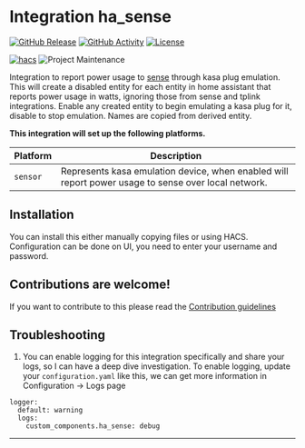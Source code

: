 # Integration ha_sense

[![GitHub Release][releases-shield]][releases]
[![GitHub Activity][commits-shield]][commits]
[![License][license-shield]](LICENSE)

[![hacs][hacsbadge]][hacs]
![Project Maintenance][maintenance-shield]




Integration to report power usage to [sense][ha_sense] through kasa plug emulation.  This will create a disabled entity for each entity in home assistant that reports power usage in watts, ignoring those from sense and tplink integrations. Enable any created entity to begin emulating a kasa plug for it, disable to stop emulation. Names are copied from derived entity. 

**This integration will set up the following platforms.**

Platform | Description
-- | --
`sensor` | Represents kasa emulation device, when enabled will report power usage to sense over local network.

## Installation ##
You can install this either manually copying files or using HACS. Configuration can be done on UI, you need to enter your username and password.

## Contributions are welcome!

If you want to contribute to this please read the [Contribution guidelines](CONTRIBUTING.md)

## Troubleshooting ##
1. You can enable logging for this integration specifically and share your logs, so I can have a deep dive investigation. To enable logging, update your `configuration.yaml` like this, we can get more information in Configuration -> Logs page
```
logger:
  default: warning
  logs:
    custom_components.ha_sense: debug
```


***

[ha_sense]: https://github.com/dahlb/ha_sense
[commits-shield]: https://img.shields.io/github/commit-activity/y/dahlb/ha_sense.svg?style=for-the-badge
[commits]: https://github.com/dahlb/ha_sense/commits/main
[hacs]: https://github.com/hacs/integration
[hacsbadge]: https://img.shields.io/badge/HACS-Custom-orange.svg?style=for-the-badge
[forum]: https://community.home-assistant.io/
[license-shield]: https://img.shields.io/github/license/dahlb/ha_sense.svg?style=for-the-badge
[maintenance-shield]: https://img.shields.io/badge/maintainer-Joakim%20Sørensen%20%40dahlb-blue.svg?style=for-the-badge
[releases-shield]: https://img.shields.io/github/release/dahlb/ha_sense.svg?style=for-the-badge
[releases]: https://github.com/dahlb/ha_sense/releases
